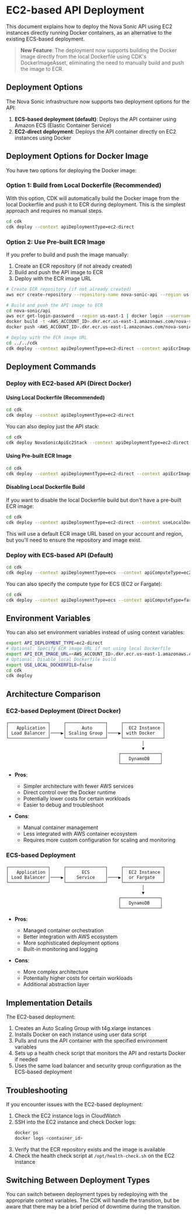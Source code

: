 # EC2-based API Deployment

This document explains how to deploy the Nova Sonic API using EC2 instances directly running Docker containers, as an alternative to the existing ECS-based deployment.

> **New Feature**: The deployment now supports building the Docker image directly from the local Dockerfile using CDK's DockerImageAsset, eliminating the need to manually build and push the image to ECR.

## Deployment Options

The Nova Sonic infrastructure now supports two deployment options for the API:

1. **ECS-based deployment (default)**: Deploys the API container using Amazon ECS (Elastic Container Service)
2. **EC2-direct deployment**: Deploys the API container directly on EC2 instances using Docker

## Deployment Options for Docker Image

You have two options for deploying the Docker image:

### Option 1: Build from Local Dockerfile (Recommended)

With this option, CDK will automatically build the Docker image from the local Dockerfile and push it to ECR during deployment. This is the simplest approach and requires no manual steps.

```bash
cd cdk
cdk deploy --context apiDeploymentType=ec2-direct
```

### Option 2: Use Pre-built ECR Image

If you prefer to build and push the image manually:

1. Create an ECR repository (if not already created)
2. Build and push the API image to ECR
3. Deploy with the ECR image URL

```bash
# Create ECR repository (if not already created)
aws ecr create-repository --repository-name nova-sonic-api --region us-east-1

# Build and push the API image to ECR
cd nova-sonic/api
aws ecr get-login-password --region us-east-1 | docker login --username AWS --password-stdin <AWS_ACCOUNT_ID>.dkr.ecr.us-east-1.amazonaws.com
docker build -t <AWS_ACCOUNT_ID>.dkr.ecr.us-east-1.amazonaws.com/nova-sonic-api:latest .
docker push <AWS_ACCOUNT_ID>.dkr.ecr.us-east-1.amazonaws.com/nova-sonic-api:latest

# Deploy with the ECR image URL
cd ../../cdk
cdk deploy --context apiDeploymentType=ec2-direct --context apiEcrImageUrl=<AWS_ACCOUNT_ID>.dkr.ecr.us-east-1.amazonaws.com/nova-sonic-api:latest
```

## Deployment Commands

### Deploy with EC2-based API (Direct Docker)

#### Using Local Dockerfile (Recommended)

```bash
cd cdk
cdk deploy --context apiDeploymentType=ec2-direct
```

You can also deploy just the API stack:

```bash
cd cdk
cdk deploy NovaSonicApiEc2Stack --context apiDeploymentType=ec2-direct
```

#### Using Pre-built ECR Image

```bash
cd cdk
cdk deploy --context apiDeploymentType=ec2-direct --context apiEcrImageUrl=<AWS_ACCOUNT_ID>.dkr.ecr.us-east-1.amazonaws.com/nova-sonic-api:latest
```

#### Disabling Local Dockerfile Build

If you want to disable the local Dockerfile build but don't have a pre-built ECR image:

```bash
cd cdk
cdk deploy --context apiDeploymentType=ec2-direct --context useLocalDockerfile=false
```

This will use a default ECR image URL based on your account and region, but you'll need to ensure the repository and image exist.

### Deploy with ECS-based API (Default)

```bash
cd cdk
cdk deploy --context apiDeploymentType=ecs --context apiComputeType=ec2
```

You can also specify the compute type for ECS (EC2 or Fargate):

```bash
cd cdk
cdk deploy --context apiDeploymentType=ecs --context apiComputeType=fargate
```

## Environment Variables

You can also set environment variables instead of using context variables:

```bash
export API_DEPLOYMENT_TYPE=ec2-direct
# Optional: Specify ECR image URL if not using local Dockerfile
export API_ECR_IMAGE_URL=<AWS_ACCOUNT_ID>.dkr.ecr.us-east-1.amazonaws.com/nova-sonic-api:latest
# Optional: Disable local Dockerfile build
export USE_LOCAL_DOCKERFILE=false
cd cdk
cdk deploy
```

## Architecture Comparison

### EC2-based Deployment (Direct Docker)

```
┌───────────────┐     ┌───────────────┐     ┌───────────────┐
│   Application │     │      Auto     │     │  EC2 Instance │
│ Load Balancer │────▶│ Scaling Group │────▶│ with Docker   │
└───────────────┘     └───────────────┘     └───────────────┘
                                                    │
                                                    ▼
                                           ┌───────────────┐
                                           │   DynamoDB    │
                                           └───────────────┘
```

- **Pros**:
  - Simpler architecture with fewer AWS services
  - Direct control over the Docker runtime
  - Potentially lower costs for certain workloads
  - Easier to debug and troubleshoot

- **Cons**:
  - Manual container management
  - Less integrated with AWS container ecosystem
  - Requires more custom configuration for scaling and monitoring

### ECS-based Deployment

```
┌───────────────┐     ┌───────────────┐     ┌───────────────┐
│   Application │     │      ECS      │     │  EC2 Instance │
│ Load Balancer │────▶│    Service    │────▶│  or Fargate   │
└───────────────┘     └───────────────┘     └───────────────┘
                                                    │
                                                    ▼
                                           ┌───────────────┐
                                           │   DynamoDB    │
                                           └───────────────┘
```

- **Pros**:
  - Managed container orchestration
  - Better integration with AWS ecosystem
  - More sophisticated deployment options
  - Built-in monitoring and logging

- **Cons**:
  - More complex architecture
  - Potentially higher costs for certain workloads
  - Additional abstraction layer

## Implementation Details

The EC2-based deployment:

1. Creates an Auto Scaling Group with t4g.xlarge instances
2. Installs Docker on each instance using user data script
3. Pulls and runs the API container with the specified environment variables
4. Sets up a health check script that monitors the API and restarts Docker if needed
5. Uses the same load balancer and security group configuration as the ECS-based deployment

## Troubleshooting

If you encounter issues with the EC2-based deployment:

1. Check the EC2 instance logs in CloudWatch
2. SSH into the EC2 instance and check Docker logs:
   ```bash
   docker ps
   docker logs <container_id>
   ```
3. Verify that the ECR repository exists and the image is available
4. Check the health check script at `/opt/health-check.sh` on the EC2 instance

## Switching Between Deployment Types

You can switch between deployment types by redeploying with the appropriate context variables. The CDK will handle the transition, but be aware that there may be a brief period of downtime during the transition.